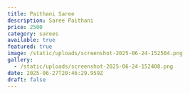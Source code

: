 ```yaml
---
title: Paithani Saree
description: Saree Paithani
price: 2500
category: sarees
available: true
featured: true
image: /static/uploads/screenshot-2025-06-24-152504.png
gallery:
  - /static/uploads/screenshot-2025-06-24-152408.png
date: 2025-06-27T20:46:29.959Z
draft: false
---
```


